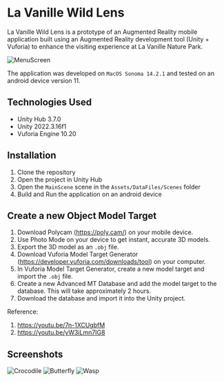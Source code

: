 # La Vanille Wild Lens

La Vanille Wild Lens is a prototype of an Augmented Reality mobile application built using an Augmented Reality development tool (Unity + Vuforia) to enhance the visiting experience at La Vanille Nature Park.

![MenuScreen](images/MenuScreen.JPG)

The application was developed on `MacOS Sonoma 14.2.1` and tested on an android device version 11.

## Technologies Used

- Unity Hub 3.7.0
- Unity 2022.3.16f1
- Vuforia Engine 10.20

## Installation

1. Clone the repository
2. Open the project in Unity Hub
3. Open the `MainScene` scene in the `Assets/DataFiles/Scenes` folder
4. Build and Run the application on an android device

## Create a new Object Model Target

1. Download Polycam (<https://poly.cam/>) on your mobile device.
2. Use Photo Mode on your device to get instant, accurate 3D models.
3. Export the 3D model as an `.obj` file.
4. Download Vuforia Model Target Generator (<https://developer.vuforia.com/downloads/tool>) on your computer.
5. In Vuforia Model Target Generator, create a new model target and import the `.obj` file.
6. Create a new Advanced MT Database and add the model target to the database. This will take approximately 2 hours.
7. Download the database and import it into the Unity project.

Reference:

1. <https://youtu.be/7n-1XCUgbfM>
2. <https://youtu.be/yW3iLmn7IG8>

## Screenshots

![Crocodile](images/Crocodile.JPG)
![Butterfly](images/Butterfly.JPG)
![Wasp](images/Wasp.JPG)
